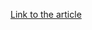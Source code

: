 [Link to the article](https://www.splunk.com/en_us/blog/security/threat-advisory-telegram-crypto-botnet-strt-ta01.html)

